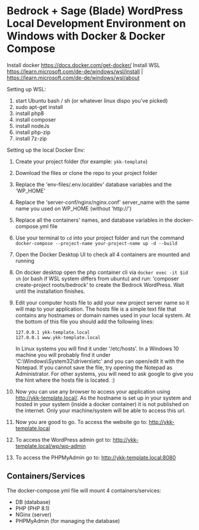# Bedrock + Sage (Blade) WordPress Local Development Environment on Windows with Docker & Docker Compose

Install docker https://docs.docker.com/get-docker/
Install WSL https://learn.microsoft.com/de-de/windows/wsl/install | https://learn.microsoft.com/de-de/windows/wsl/about

Setting up WSL:
1. start Ubuntu bash / sh (or whatever linux dispo you've picked)
2. sudo apt-get install
3. install php8
4. install composer
5. install nodeJs
6. install php-zip
7. install 7z-zip 

Setting up the local Docker Env:

1. Create your project folder (for example: `ykk-template`)
2. Download the files or clone the repo to your project folder
3. Replace the 'env-files/.env.localdev' database variables and the 'WP_HOME'
4. Replace the 'server-conf/nginx/nginx.conf' server_name with the same name you used on WP_HOME (without 'http://')
5. Replace all the containers' names, and database variables in the docker-compose.yml file
6. Use your terminal to `cd` into your project folder and run the command `docker-compose --project-name your-project-name up -d --build`
7. Open the Docker Desktop UI to check all 4 containers are mounted and running
8. On docker desktop open the php container cli via `docker exec -it $id sh` (or bash if WSL system differs from ubuntu) and run: 'composer create-project roots/bedrock' to create the Bedrock WordPress. Wait until the installation finishes.
9. Edit your computer hosts file to add your new project server name so it will map to your application. The hosts file is a simple text file that contains any hostnames or domain names used in your local system. At the bottom of this file you should add the following lines:

   ```
   127.0.0.1 ykk-template.local 
   127.0.0.1 www.ykk-template.local 
   ```

   In Linux systems you will find it under '/etc/hosts'. In a Windows 10 machine you will probably find it under 'C:\Windows\System32\drivers\etc' and you can open/edit it with the Notepad. If you cannot save the file, try opening the Notepad as Administrator. For other systems, you will need to ask google to give you the hint where the hosts file is located. :)

10. Now you can use any browser to access your application using http://ykk-template.local/. As the hostname is set up in your system and hosted in your system (inside a docker container) it is not published on the internet. Only your machine/system will be able to access this url.
11. Now you are good to go. To access the website go to: http://ykk-template.local
12. To access the WordPress admin got to: http://ykk-template.local/wp/wp-admin
13. To access the PHPMyAdmin go to: http://ykk-template.local:8080

## Containers/Services

The docker-compose.yml file will mount 4 containers/services:

- DB (database)
- PHP (PHP 8.1)
- NGinx (server)
- PHPMyAdmin (for managing the database)

<!-- ### DB Container

* Uses the `mariadb` docker image to install MySQL in the container.
* Set up MySQL database name, root password, and user. 
* Uses port 3306 in both docker host (your physical computer system) and inside the container. 
* Uses shared volume: 
  - `/wp-data` in the docker host (inside your project folder structure) shares files with `/var/lib/mysql` inside the container. That means that all mysql files created inside the container can be found in your project `wp-data` folder.

### PHP Container

* Uses the `php:php7.3-fpm-alpine` docker image to install php inside the container.
* As Bedrock uses env files for setting up environments, we will use the .env file we have in the 'env-files' folder. The database credentials in the env file and the DB container environment should match. 
* Build will run the Dockerfile. The Dockerfile will basically install the MySQLi extension to the PHP (apparently it is not included in the docker PHP image I am using) and download Composer to the container as we will need it to install Bedrock and to manage the WP themes and plugins.
* Uses shared volume: 
  - `/wp-app` in the docker host shares files with `/var/www/html` inside the container. All the WordPress files created inside the container can be found in your project `wp-app` folder. And you will use this folder to create/update WP themes, plugins and templates.
  - `/server-conf/php` in the docker host shares files with `/usr/local/etc/php/conf.d/` inside the container. When you donwload/clone this repo it already comes with `/server-conf/php/my.ini` and we are now telling docker-compose to use this existing file as an extra config for php inside the container. It will mostly raise the php max_upload_size limits.

### NGinx Container

* Uses the `nginx` docker image to install nginx into the container.
* Depends on the DB container. It will only be mounted when the DB container is ready
* Links to the PHP container.
* Uses port 80 in both the docker host and inside the container. 
* Uses shared volume: 
  - `/wp-app` in the docker host shares files with `/var/www/html` inside the container. 
  - `/wp-app/logs/nginx` in the docker host shares files with `/var/log/nginx` inside the container. Then, the server logs generated at `/var/log/nginx` can automatically be found in your project `/wp-app/logs/nginx`.
  - `/server-conf/nginx` in the docker host shares files with `/etc/nginx/conf.d` inside the container. When you donwload/clone this repo it already comes with `/server-conf/nginx/nginx.conf` and we are now telling docker-compose to use this existing file as an extra config for the nginx server inside the container. It tells the server to listen to port 80, it sets up the server name as `ykk-template.local` and the default website files as index.php, index.html or index.html. It determines the root path where the website/application files should be found inside the container. It determines the path for the server access and error logs inside the container.


### PHPMyAdmin Container

* Uses the `phpmyadmin/phpmyadmin` docker image to install PHPMyAdmin into the container.
* Links to the DB container.
* Uses port 8080 in the docker host and port 80 inside the container. That means that from your computer/browser you have to access http://ykk-template.local:8080 to access the PHPMyAdmin.
 -->